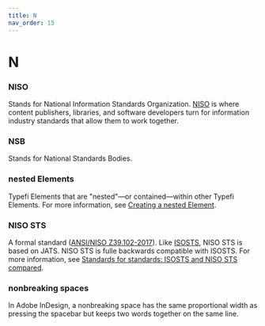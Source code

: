 ```yaml
---
title: N
nav_order: 15
---
```


# N

### NISO
Stands for National Information Standards Organization. [NISO](http://www.niso.org/) is where content publishers, libraries, and software developers turn for information industry standards that allow them to work together. 

### NSB
Stands for National Standards Bodies.

### nested Elements
Typefi Elements that are "nested"—or contained—within other Typefi Elements. For more information, see [Creating a nested Element](https://help.typefi.com/hc/en-us/articles/360002162496).

### NISO STS
A formal standard ([ANSI/NISO Z39.102-2017](http://www.niso.org/publications/ansiniso-z39102-2017-sts-standards-tag-suite)). Like [ISOSTS](/i.html#isosts), NISO STS is based on JATS. NISO STS is fulle backwards compatible with ISOSTS. For more information, see [Standards for standards: ISOSTS and NISO STS compared](https://www.inera.com/blog/standards-for-standards-isosts-nisosts-compared/).

### nonbreaking spaces
In Adobe InDesign, a nonbreaking space has the same proportional width as pressing the spacebar but keeps two words together on the same line.
